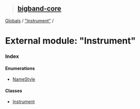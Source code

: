 > ## [bigband-core](../README.md)

[Globals](../globals.md) / ["Instrument"](_instrument_.md) /

# External module: "Instrument"

### Index

#### Enumerations

* [NameStyle](../enums/_instrument_.namestyle.md)

#### Classes

* [Instrument](../classes/_instrument_.instrument.md)